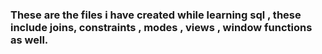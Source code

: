 ### These are the files i have created while learning sql , these include joins, constraints , modes , views , window functions as well.
